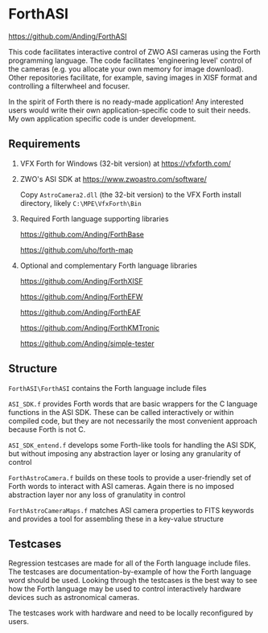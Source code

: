 # ForthASI

<https://github.com/Anding/ForthASI>

This code facilitates interactive control of ZWO ASI cameras using the Forth programming language.  The code facilitates 'engineering level' control of the cameras  (e.g. you allocate your own memory for image download).  Other repositories facilitate, for example, saving images in XISF format and controlling a filterwheel and focuser.

In the spirit of Forth there is no ready-made application! Any interested users would write their own application-specific code to suit their needs.  My own application specific code is under development.

## Requirements

1. VFX Forth for Windows (32-bit version) at <https://vfxforth.com/>

2. ZWO's ASI SDK at <https://www.zwoastro.com/software/>

	Copy ```AstroCamera2.dll``` (the 32-bit version) to the VFX Forth install directory, likely ```C:\MPE\VfxForth\Bin```

3. Required Forth language supporting libraries 

	<https://github.com/Anding/ForthBase>
	
	<https://github.com/uho/forth-map>

4. Optional and complementary Forth language libraries

	<https://github.com/Anding/ForthXISF>
	
	<https://github.com/Anding/ForthEFW>
	
	<https://github.com/Anding/ForthEAF>
	
	<https://github.com/Anding/ForthKMTronic>
	
	<https://github.com/Anding/simple-tester>



## Structure

```ForthASI\ForthASI``` contains the Forth language include files

```ASI_SDK.f``` provides Forth words that are basic wrappers for the C language functions in the ASI SDK.  These can be called interactively or within compiled code, but they are not necessarily the most convenient approach because Forth is not C.

```ASI_SDK_entend.f``` develops some Forth-like tools for handling the ASI SDK, but without imposing any abstraction layer or losing any granularity of control

```ForthAstroCamera.f``` builds on these tools to provide a user-friendly set of Forth words to interact with ASI cameras.  Again there is no imposed abstraction layer nor any loss of granulatity in control

```ForthAstroCameraMaps.f``` matches ASI camera properties to FITS keywords and provides a tool for assembling these in a key-value structure 

## Testcases

Regression testcases are made for all of the Forth language include files.  The testcases are  documentation-by-example of how the Forth language word should be used.  Looking through the testcases is the best way to see how the Forth language may be used to control interactively hardware devices such as astronomical cameras.

The testcases work with hardware and need to be locally reconfigured by users.




